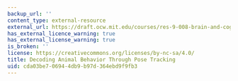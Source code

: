 ```yaml
---
backup_url: ''
content_type: external-resource
external_url: https://draft.ocw.mit.edu/courses/res-9-008-brain-and-cognitive-sciences-computational-tutorials/pages/decoding-animal-behavior-through-pose-tracking/
has_external_licence_warning: true
has_external_license_warning: true
is_broken: ''
license: https://creativecommons.org/licenses/by-nc-sa/4.0/
title: Decoding Animal Behavior Through Pose Tracking
uid: cda03be7-0694-4db9-b97d-364ebd9f9fb3
---
```

